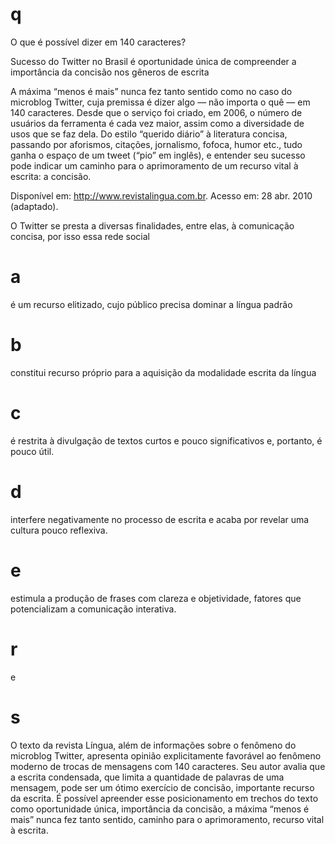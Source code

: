 # q
O que é possível dizer em 140 caracteres?

Sucesso do Twitter no Brasil é oportunidade única de compreender a importância da concisão nos gêneros de escrita

A máxima “menos é mais” nunca fez tanto sentido como no caso do microblog Twitter, cuja premissa é dizer algo — não importa o quê — em 140 caracteres. Desde que o serviço foi criado, em 2006, o número de usuários da ferramenta é cada vez maior, assim como a diversidade de usos que se faz dela. Do estilo “querido diário” à literatura concisa, passando por aforismos, citações, jornalismo, fofoca, humor etc., tudo ganha o espaço de um tweet (“pio” em inglês), e entender seu sucesso pode indicar um caminho para o aprimoramento de um recurso vital à escrita: a concisão.

Disponível em: http://www.revistalingua.com.br. Acesso em: 28 abr. 2010 (adaptado).

O Twitter se presta a diversas finalidades, entre elas, à comunicação concisa, por isso essa rede social

# a
é um recurso elitizado, cujo público precisa dominar a língua padrão

# b
constitui recurso próprio para a aquisição da modalidade escrita da língua

# c
é restrita à divulgação de textos curtos e pouco significativos e, portanto, é pouco útil.

# d
interfere negativamente no processo de escrita e acaba por revelar uma cultura pouco reflexiva.

# e
estimula a produção de frases com clareza e objetividade, fatores que potencializam a comunicação interativa.

# r
e

# s
O texto da revista Língua, além de informações sobre o fenômeno do microblog Twitter, apresenta opinião explicitamente favorável ao fenômeno moderno de trocas de mensagens com 140 caracteres. Seu autor avalia que a escrita condensada, que limita a quantidade de palavras de uma mensagem, pode ser um ótimo exercício de concisão, importante recurso da escrita. É possível apreender esse posicionamento em trechos do texto como oportunidade única, importância da concisão, a máxima “menos é mais” nunca fez tanto sentido, caminho para o aprimoramento, recurso vital à escrita.

